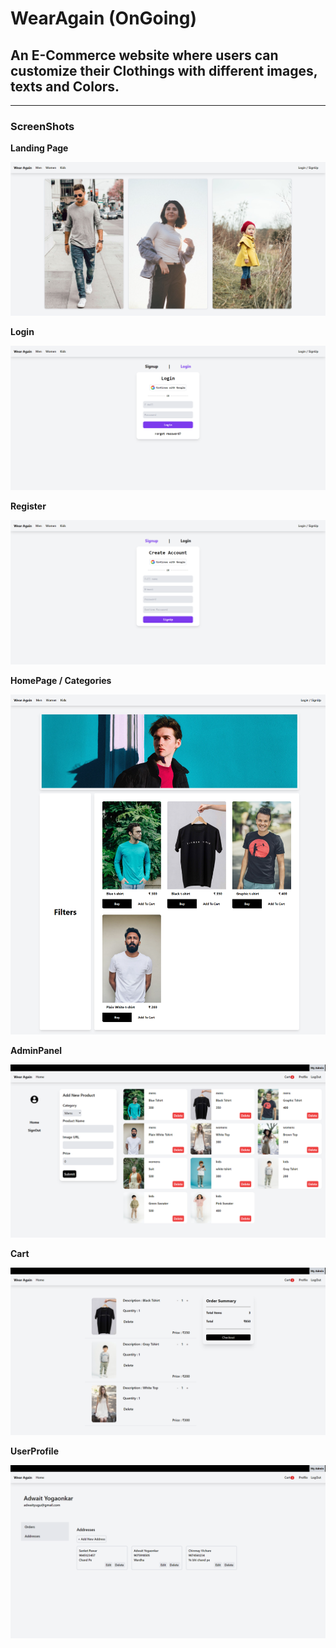 # WearAgain (OnGoing)

## An E-Commerce website where users can customize their Clothings with different images, texts and Colors.

---

### ScreenShots

**Landing Page**

![LandingPage](./ScreenShots/LandingPage.png)

**Login**

![Login](./ScreenShots/Login.png)

**Register**

![Register](./ScreenShots/Register.png)

**HomePage / Categories**

![HomePage](./ScreenShots/HomePage.png)

**AdminPanel**

![AdminPanel](./ScreenShots/AdminPanel.png)

**Cart**

![Cart](./ScreenShots/Cart.png)

**UserProfile**

![UserProfile](./ScreenShots/UserProfile.png)